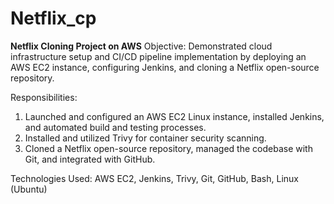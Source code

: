 # Netflix_cp
**Netflix Cloning Project on AWS**
Objective: Demonstrated cloud infrastructure setup and CI/CD pipeline implementation by deploying an AWS EC2 instance, configuring Jenkins, and cloning a Netflix open-source repository.

Responsibilities:
1. Launched and configured an AWS EC2 Linux instance, installed Jenkins, and automated build and testing processes.
2. Installed and utilized Trivy for container security scanning.
3. Cloned a Netflix open-source repository, managed the codebase with Git, and integrated with GitHub.

Technologies Used: AWS EC2, Jenkins, Trivy, Git, GitHub, Bash, Linux (Ubuntu)

